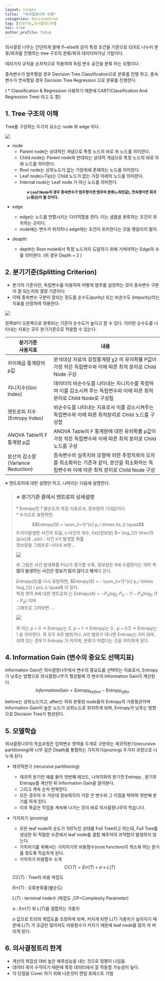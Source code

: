 ```yaml
---
layout: single
title:  "의사결정나무 이론"
categories: decisiontree
tag: [인공지능,의사결정나무]
toc: true
author_profile: false
---
```


의사결정 나무는 간단하게 말해 if~else와 같이 특정 조건을 기준으로 O/X로 나누어 분류/회귀를 진행하는 tree 구조의 분류/회귀 데이터마이닝 기법이다.

여러가지 규칙을 순차적으로 적용하여 독립 변수 공간을 분류 하는 모형이다.

종속변수가 범주형일 경우 Decision Tree Classification으로 분류를 진행 하고, 종속변수가 연속형일 경우 Decision Tree Regression 으로 분류를 진행한다.

( * Classification & Regression 사용하기 때문에 CART(Classification And Regression Tree) 라고 도 함)

## 1. Tree 구조의 이해
Tree를 구성하는 두가자 요소는 node 와 edge 이다.

![](../../images/2022-03-23-dt-theory/dt.png)

* node
  * Parent node는 상대적인 개념으로 특정 노드의 바로 위 노드를 의미한다.
  * Child node는 Parent node와 반대되는 상대적 개념으로 특정 노드의 바로 아래 노드를 의미한다.
  * Root node는 상위노드가 없는 가장위에 존재하는 노드를 의미한다.
  * Leaf node(=Tip)는 Child 노드가 없는 가장 아래의 노드를 의미한다.
  * Internal node는 Leaf node 가 아닌 노드를 의미한다.

<p style="font-size:12px;margin-left:70px;font-weight: bold;">※ Leaf Node의 경우 종속변수가 범주형이면 범주의 분류(=최빈값), 연속형이면 회귀(=평균)이 될 것이다.</p>

* edge
  * edge는 노드를 연렬시키는 다리역할을 한다. 이는 샘플을 분류하는 조건이 위치하는 곳이다.
  * node에는 변수가 위치하나 edge에는 조건이 위치한다는 것을 헷갈리지 말자.

* deapth
  * depth는 Root node에서 특정 노드까지 도달하기 위해 거쳐야하는 Edge의 수를 의미한다. (위 경우 Depth = 2 )
  


## 2. 분기기준(Splitting Criterion)

* 분기의 기준이란, 독립변수를 이용하여 어떻게 범주를 설정하는 것이 종속변수 구분이 잘 되는지의 결정 기준이다
* 이때 종속변수 구분이 잘되는 정도를 순수도(purity) 또는 비순수도 (impurity)라는 지표를 산정하여 적용한다.

![](../../images/2022-03-23-dt-theory/dt2.png)

왼쪽보다 오른쪽으로 분류되는 기준이 순수도가 높다고 할 수 있다.
이러한 순수도를 나타내는 지표는  모두 분기기준으로 적용할 수 있는다.

|분기기준<br>사용지표| 내용 |
|-|-|
|카이제곱 통계량의 p값|분석대상 자료의 검정통계량 χ2 의 유의확률 P값이 가장 작은 독립변수와 이에 따른 최적 분리로 Child Node 구성|
|지니지수(Gini Index)|데이터의 비순수도를 나타내는 지니지수를 측정하여 이를 감소시켜 주는 독립변수와 이에 따른 최적 분리로 Child Node로 구성됨|
|엔트로피 지수(Entropy Index)|비순수도를 나타내는 지표로서 이를 감소시켜주는 독립변수와 이에 따른 최적분리로 Child 노드를 구성함|
|ANOVA Table의 F 통계량 p값|ANOVA Table의 F 통계량에 대한 유의확률 p값이 가장 작은 독립변수와 이에 따른 최적 분리로 Child 노드를 구성|
|분산의 감소량(Variance Reduction)|종속변수의 실측치와 모형에 의한 추정치와의 오차를 최소화하는 기준과 같이, 분산을 최소화하는 독립변수와 이에 따른 최적 분리로 Child Node 구성|

※ 엔트로피에 대한 설명만 하고, 나머지는 다음에 설명한다.

<blockquote style="margin-left:20px;">
<h3> ※ 분기기준 중에서 엔트로피 상세설명 </h3>
* Entropy란 ? 불순도의 측정 지표로서, 정보량의 기대값이다.<br>
* 수식으로 표현하면.
  

$$Entropy(S)  =  \sum_{i=1}^{c} p_i \times I(x_i) \quad$$
$S$:이미발생한 사건의 모음, $c$:사건의 개수,  $I(x)$(정보량) $=  \log_{2} \frac{1}{p(x)}$ , $p(x)$ : 사건 $x$가 발생할 확률
<br>
정보량을 그래프로 나타내 보면...

<div><img src="../../images/2022-03-23-dt-theory/dt3.png"/></div>

위 그림은 사건 발생확률 P(x)가 증가할 수록, 정보량은 0에 수렴한다는 의미 즉 <b>많이 발생하는 사건은 정보가 많지 않다고 해석</b>이 된다.
<br>

$Entropy(S)$를 다시 표현하면, $Entropy(S)  = - \sum_{i=1}^{c} p_i \times \log_{2} \ p(x_i) \quad$ 이 된다.
<br>
특정 영역 A에 대한 엔트로피 는 $Entropy(A)  = - P_A \log_{2} \ P_A - (1-P_A) \log_{2} \ (1-P_A)$
이며 
<br>
그래프로 그려보면 ....

<div><img src="../../images/2022-03-23-dt-theory/dt4.png"/></div>
<br>
즉 이는  p = 0 -> Entropy는 0, p = 1 -> Entropy는 0 , p = 0.5 -> Entropy는 1 을 의미한다.
즉 모두 A의 범위거나, A의 범위가 아니면 Entropy는 0이 되며, 섞여 있는 경우가 Entropy 가 커지며, 분류가 어렵다는 것을 의미하게 된다.

</blockquote>



## 4. Information Gain (변수의 중요도 선택지표)
Information Gain은 의사결정나무에서 변수의 중요도를 선택하는 지표로서, Entropy가 낮추는 방향으로 의사결정나무가 형성될때 각 변수의 Information Gain이 계산된다.
$$Information Gain = Entropy_{before}-Entropy_{after}$$

before는 상위노드이고, after는 하위 분류된 node들의 Entropy의 가중평균이며 Information Gain이 높은 노드가 상위노드로 위치하게 되며, Entropy가 낮추는 방향으로 Decision Tree가 형성된다.

## 5. 모델학습

의사결정나무의 학습과정은 입력변수 영역을 두개로 구분하는 재귀적분기(recursive partitioning)와 너무 깊은 Depth를 통합하는 가지치기(pruning) 두가지 과정으로 나누게 된다.

* 재귀적분기 (recursive partitioning)
  
  * 재귀적 분기란 예를 들어 첫번째 레코드, 나머지와의 분기전 Entropy , 분기후 Entropy를 계산한 뒤 Information Gain을 알아본다. 
  * 그리고 계속 순차 반복한다.
  * 모든 경우의 수 가운데 정보획득이 가장 큰 변수와 그 지점을 택하여 첫번째 분기를 하게 된다.
  * 이후 똑같은 작업을 계속해 나가는 것이 바로 의사결정나무의 학습니다.

* 가지치기 (pruning)
  * 모든 leaf node의 순도가 100%인 상태를 Full Tree라고 하는데, Full Tree를 생성한 뒤 적절한 수준에서 leaf node를 결합 해주어야 과적합이 발생하지 않는다.
  * 가치치기를  위해서는 가치치기의 비용함수(cost function)이 최소화 하는 분기를 찾도록 학습하게 된다.
  * 가지치기 비용함수 소개
  $$ CC(T) = Err(T) + \alpha \times L(T)$$

  $CC(T)$ : Tree의 비용 복잡도

  $Err(T)$ : 오류분류율(불순도)

  $L(T)$ : terminal node수 (복잡도 ,CP=Complexity Parameter)

  $\alpha$ : $Err(T)$ 와 $L(T)$를 결합하는 가중치
  
  $\alpha$ 값으로 트리의 복잡도를 조정하게 되며, 커지게 되면 $L(T)$ 가중치가 높아지기 때문에 $L(T)$ 가 조금만 많아져도 비용함수가 커지기 때문에 leaf node를 많이 쳐 버리게 된다.



## 6. 의사결정트리 한계
* 계산의 복잡성 대비 높은 예측성능을 내는 것으로 정평이 나있음.
* 데이터 축이 수직이기 때문에 특정 데이터에서 잘 작동할 가능성이 높다.
* 이 단점을 Cover 하기 위해 나온것이 랜덤 포레스트 기법
